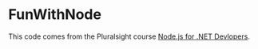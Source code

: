 ﻿# FunWithNode

This code comes from the Pluralsight course [Node.js for .NET Devlopers](https://app.pluralsight.com/library/courses/nodejs-dotnet-developers).
